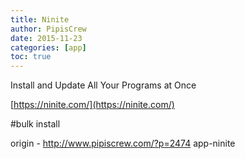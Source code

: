 ```yaml
---
title: Ninite
author: PipisCrew
date: 2015-11-23
categories: [app]
toc: true
---
```


Install and Update All Your Programs at Once

[https://ninite.com/](https://ninite.com/)

#bulk install

origin - http://www.pipiscrew.com/?p=2474 app-ninite